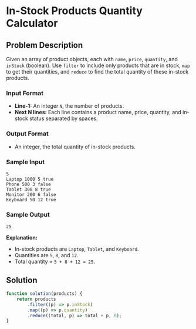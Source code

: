 # In-Stock Products Quantity Calculator

## Problem Description

Given an array of product objects, each with `name`, `price`, `quantity`, and `inStock` (boolean). Use `filter` to include only products that are in stock, `map` to get their quantities, and `reduce` to find the total quantity of these in-stock products.

### Input Format
- **Line-1:** An integer `N`, the number of products.
- **Next N lines:** Each line contains a product name, price, quantity, and in-stock status separated by spaces.

### Output Format
- An integer, the total quantity of in-stock products.

### Sample Input
```
5
Laptop 1000 5 true
Phone 500 3 false
Tablet 300 8 true
Monitor 200 6 false
Keyboard 50 12 true
```

### Sample Output
```
25
```

**Explanation:**
- In-stock products are `Laptop`, `Tablet`, and `Keyboard`.
- Quantities are `5`, `8`, and `12`.
- Total quantity = `5 + 8 + 12 = 25`.

## Solution

```javascript
function solution(products) {
    return products
        .filter((p) => p.inStock)
        .map((p) => p.quantity)
        .reduce((total, p) => total + p, 0);
}
```